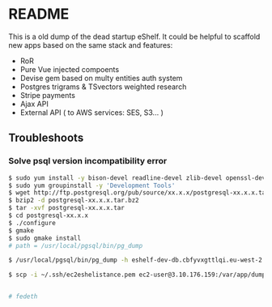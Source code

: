 # README

This is a old dump of the dead startup eShelf. It could be helpful to scaffold new apps based on the same stack and features:  
- RoR
- Pure Vue injected compoents
- Devise gem based on multy entities auth system
- Postgres trigrams & TSvectors weighted research 
- Stripe payments
- Ajax API
- External API ( to AWS services: SES, S3... )
  

## Troubleshoots

### Solve psql version incompatibility error

```bash
$ sudo yum install -y bison-devel readline-devel zlib-devel openssl-devel wget
$ sudo yum groupinstall -y 'Development Tools'
$ wget http://ftp.postgresql.org/pub/source/xx.x.x/postgresql-xx.x.x.tar.bz2
$ bzip2 -d postgresql-xx.x.x.tar.bz2
$ tar -xvf postgresql-xx.x.x.tar
$ cd postgresql-xx.x.x
$ ./configure
$ gmake
$ sudo gmake install
# path = /usr/local/pgsql/bin/pg_dump

$ /usr/local/pgsql/bin/pg_dump -h eshelf-dev-db.cbfyvxgttlqi.eu-west-2.rds.amazonaws.com -U eshelf --no-owner ebdb | gzip > dump.sql.gz

$ scp -i ~/.ssh/ec2eshelistance.pem ec2-user@3.10.176.159:/var/app/dump.sql.gz /home/user/path/file/


# fedeth
```
